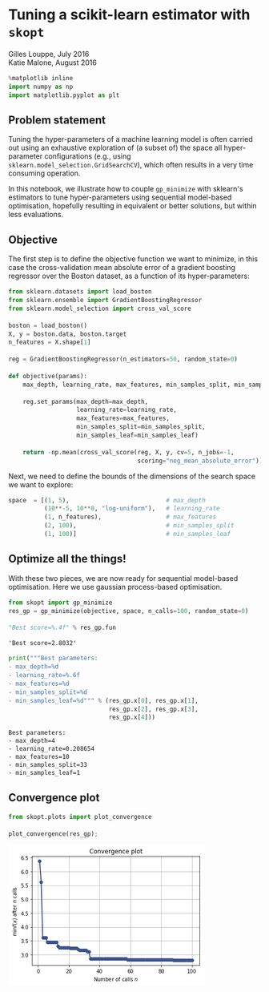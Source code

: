 
# Tuning a scikit-learn estimator with `skopt`

Gilles Louppe, July 2016 <br />
Katie Malone, August 2016


```python
%matplotlib inline
import numpy as np
import matplotlib.pyplot as plt
```

## Problem statement

Tuning the hyper-parameters of a machine learning model is often carried out using an exhaustive exploration of (a subset of) the space all hyper-parameter configurations (e.g., using `sklearn.model_selection.GridSearchCV`), which often results in a very time consuming operation. 

In this notebook, we illustrate how to couple `gp_minimize` with sklearn's estimators to tune hyper-parameters using sequential model-based optimisation, hopefully resulting in equivalent or better solutions, but within less evaluations.

## Objective 

The first step is to define the objective function we want to minimize, in this case the cross-validation mean absolute error of a gradient boosting regressor over the Boston dataset, as a function of its hyper-parameters:


```python
from sklearn.datasets import load_boston
from sklearn.ensemble import GradientBoostingRegressor
from sklearn.model_selection import cross_val_score

boston = load_boston()
X, y = boston.data, boston.target
n_features = X.shape[1]

reg = GradientBoostingRegressor(n_estimators=50, random_state=0)

def objective(params):
    max_depth, learning_rate, max_features, min_samples_split, min_samples_leaf = params

    reg.set_params(max_depth=max_depth,
                   learning_rate=learning_rate,
                   max_features=max_features,
                   min_samples_split=min_samples_split, 
                   min_samples_leaf=min_samples_leaf)

    return -np.mean(cross_val_score(reg, X, y, cv=5, n_jobs=-1,
                                    scoring="neg_mean_absolute_error"))
```

Next, we need to define the bounds of the dimensions of the search space we want to explore:


```python
space  = [(1, 5),                           # max_depth
          (10**-5, 10**0, "log-uniform"),   # learning_rate
          (1, n_features),                  # max_features
          (2, 100),                         # min_samples_split
          (1, 100)]                         # min_samples_leaf
```

## Optimize all the things!

With these two pieces, we are now ready for sequential model-based optimisation. Here we use gaussian process-based optimisation.


```python
from skopt import gp_minimize
res_gp = gp_minimize(objective, space, n_calls=100, random_state=0)

"Best score=%.4f" % res_gp.fun
```




    'Best score=2.8032'




```python
print("""Best parameters:
- max_depth=%d
- learning_rate=%.6f
- max_features=%d
- min_samples_split=%d
- min_samples_leaf=%d""" % (res_gp.x[0], res_gp.x[1], 
                            res_gp.x[2], res_gp.x[3], 
                            res_gp.x[4]))
```

    Best parameters:
    - max_depth=4
    - learning_rate=0.208654
    - max_features=10
    - min_samples_split=33
    - min_samples_leaf=1


## Convergence plot


```python
from skopt.plots import plot_convergence

plot_convergence(res_gp);
```


![png](hyperparameter-optimization_files/hyperparameter-optimization_13_0.png)

